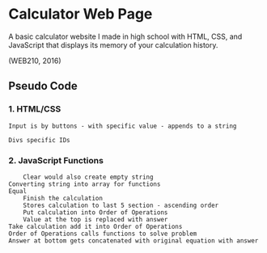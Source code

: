 # Calculator Web Page
A basic calculator website I made in high school with HTML, CSS, and JavaScript that displays its memory of your calculation history.

(WEB210, 2016)

## Pseudo Code
### 1. HTML/CSS

```
Input is by buttons - with specific value - appends to a string
```
```
Divs specific IDs
```
	
### 2. JavaScript Functions
```Must hit clear to start over
	Clear would also create empty string
Converting string into array for functions
Equal
	Finish the calculation
	Stores calculation to last 5 section - ascending order
	Put calculation into Order of Operations
	Value at the top is replaced with answer
Take calculation add it into Order of Operations
Order of Operations calls functions to solve problem
Answer at bottom gets concatenated with original equation with answer

